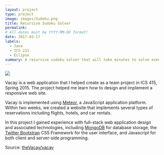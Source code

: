 ```yaml
---
layout: project
type: project
image: images/Sudoku.png
title: Recursive Sudoku Solver
permalink: 
# All dates must be YYYY-MM-DD format!
date: 2017-03-17
labels:
  - Java
  - ICS 211
  - Eclipse
summary: A resursive sudoku solver that will take minutes to solve even the hardest possible sudoku problem.
---
```


<img class="ui medium right floated rounded image" src="../images/vacay-home-page.png">

Vacay is a web application that I helped create as a team project in ICS 415, Spring 2015. The project helped me learn how to design and implement a responsive web site.

Vacay is implemented using [Meteor](http://meteor.com), a JavaScript application platform. Within two weeks, we created a website that implements several types of reservations including flights, hotels, and car rentals.

In this project I gained experience with full-stack web application design and associated technologies, including [MongoDB](http://mongodb.com) for database storage, the [Twitter Bootstrap](http://getbootstrap.com/) CSS Framework for the user interface, and Javascript for both client and server-side programming. 
 
Source: <a href="https://github.com/theVacay/vacay"><i class="large github icon"></i>theVacay/vacay</a>
